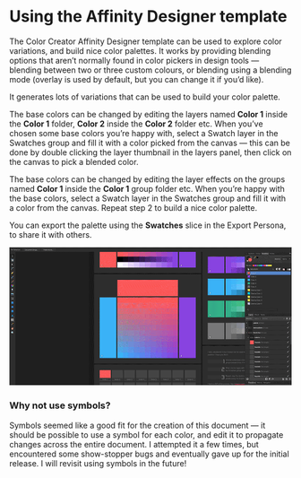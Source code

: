 # Using the Affinity Designer template

The Color Creator Affinity Designer template can be used to explore color variations, and build nice color palettes. It works by providing blending options that aren’t normally found in color pickers in design tools — blending between two or three custom colours, or blending using a blending mode (overlay is used by default, but you can change it if you’d like).

It generates lots of variations that can be used to build your color palette.

The base colors can be changed by editing the layers named __Color 1__ inside the __Color 1__ folder, __Color 2__ inside the __Color 2__ folder etc. When you’ve chosen some base colors you’re happy with, select a Swatch layer in the Swatches group and fill it with a color picked from the canvas — this can be done by double clicking the layer thumbnail in the layers panel, then click on the canvas to pick a blended color.


The base colors can be changed by editing the layer effects on the groups named __Color 1__ inside the __Color 1__ group folder etc. When you’re happy with the base colors, select a Swatch layer in the Swatches group and fill it with a color from the canvas. Repeat step 2 to build a nice color palette.

You can export the palette using the __Swatches__ slice in the Export Persona, to share it with others.

![](Images/affinitydesigner-use.gif)

### Why not use symbols?

Symbols seemed like a good fit for the creation of this document — it should be possible to use a symbol for each color, and edit it to propagate changes across the entire document. I attempted it a few times, but encountered some show-stopper bugs and eventually gave up for the initial release. I will revisit using symbols in the future!